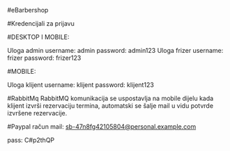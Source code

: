 #eBarbershop

#Kredencijali za prijavu

#DESKTOP I MOBILE:

Uloga admin
  username: admin
  password: admin123
Uloga frizer 
  username: frizer
  password: frizer123


#MOBILE:

Uloga klijent 
  username: klijent
  password: klijent123

#RabbitMq
RabbitMQ komunikacija se uspostavlja na mobile dijelu kada klijent izvrši rezervaciju termina, automatski se šalje mail u vidu potvrde izvršene rezervacije.


#Paypal račun
mail: sb-47n8fg42105804@personal.example.com

pass: C#p2thQP
